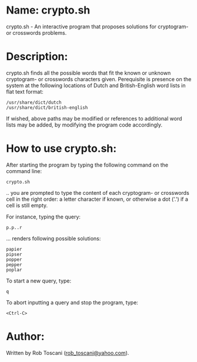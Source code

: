 # Name: crypto.sh
crypto.sh - An interactive program that proposes solutions for cryptogram- or crosswords problems.

# Description:
crypto.sh finds all the possible words that fit the known or unknown cryptogram- or crosswords characters given. Perequisite is presence on the system at the following locations of Dutch and British-English word lists in flat text format:

	/usr/share/dict/dutch
	/usr/share/dict/british-english

If wished, above paths may be modified or references to additional word lists may be added, by modifying the program code accordingly.

# How to use crypto.sh:
After starting the program by typing the following command on the command line:

	crypto.sh

.. you are prompted to type the content of each cryptogram- or crosswords cell in the right order: a letter character if known, or otherwise a dot ('.') if a cell is still empty.

For instance, typing the query:

	p.p..r

... renders following possible solutions:

	papier
	pipser
	popper
	pepper
	poplar

To start a new query, type:

	q

To abort inputting a query and stop the program, type:

	<Ctrl-C>

# Author:
Written by Rob Toscani (rob_toscani@yahoo.com).
